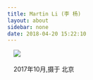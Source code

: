 ```yaml
---
title: Martin Li (李 杨)
layout: about
sidebar: none
date: 2018-04-20 15:22:10
---
```

&ensp;&ensp;![](/martin_photo/martin.jpg)

&ensp;&ensp;2017年10月,摄于 北京